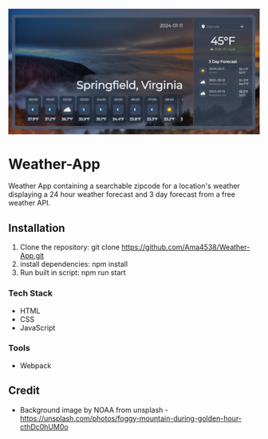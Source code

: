 ![Screenshot](./Image/Screenshot.png)

# Weather-App
Weather App containing a searchable zipcode for a location's weather displaying a 24 hour weather forecast and 3 day forecast from a free weather API. 

## Installation
1. Clone the repository: git clone https://github.com/Ama4538/Weather-App.git
2. install dependencies: npm install
3. Run built in script: npm run start

### Tech Stack
- HTML
- CSS
- JavaScript

### Tools
- Webpack

## Credit
- Background image by NOAA from unsplash - https://unsplash.com/photos/foggy-mountain-during-golden-hour-cthDc0hUM0o